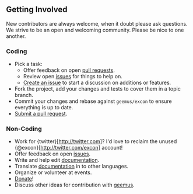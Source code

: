 ## Getting Involved

New contributors are always welcome, when it doubt please ask questions. We strive to be an open and welcoming community. Please be nice to one another.

### Coding

* Pick a task:
  * Offer feedback on open [pull requests](https://github.com/geemus/excon/pulls).
  * Review open [issues](https://github.com/geemus/excon/issues) for things to help on.
  * [Create an issue](https://github.com/geemus/excon/issues/new) to start a discussion on additions or features.
* Fork the project, add your changes and tests to cover them in a topic branch.
* Commit your changes and rebase against `geemus/excon` to ensure everything is up to date.
* [Submit a pull request](https://github.com/geemus/excon/compare/).

### Non-Coding

* Work for {twitter}[http://twitter.com]? I'd love to reclaim the unused {@excon}[http://twitter.com/excon] account!
* Offer feedback on open [issues](https://github.com/geemus/excon/issues).
* Write and help edit [documentation](https://github.com/geemus/excon.github.com).
* Translate [documentation](https://github.com/geemus/excon.github.com) in to other languages.
* Organize or volunteer at events.
* [Donate](https://www.gittip.com/geemus/)!
* Discuss other ideas for contribution with [geemus](mailto:geemus+excon@gmail.com).
